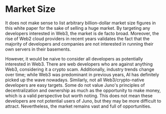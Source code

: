 # Market Size

It does not make sense to list arbitrary billion-dollar market size figures in this white paper for the sake of selling a huge market. By targeting any developers interested in Web3, the market is de facto broad. Moreover, the rise of Web2 cloud providers in recent years validates the fact that the majority of developers and companies are not interested in running their own servers in their basements.

However, it would be naive to consider all developers as potentially interested in Web3. There are web developers who are against anything Web3, considering it a crypto scam. Additionally, industry trends change over time; while Web3 was predominant in previous years, AI has definitely picked up the wave nowadays. Similarly, not all Web3/crypto-native developers are easy targets. Some do not value Juno's principles of decentralization and ownership as much as the opportunity to make money, which is a valid perspective but worth noting. This does not mean these developers are not potential users of Juno, but they may be more difficult to attract. Nevertheless, the market remains vast and full of opportunities.
